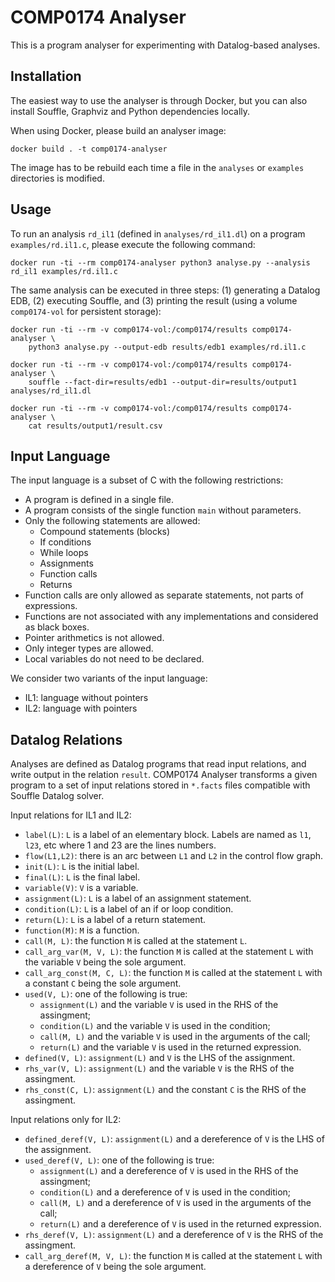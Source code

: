 # COMP0174 Analyser

This is a program analyser for experimenting with Datalog-based analyses.

## Installation

The easiest way to use the analyser is through Docker, but you can also install Souffle, Graphviz and Python dependencies locally.

When using Docker, please build an analyser image:

    docker build . -t comp0174-analyser

The image has to be rebuild each time a file in the `analyses` or `examples` directories is modified.

## Usage

To run an analysis `rd_il1` (defined in `analyses/rd_il1.dl`) on a program `examples/rd.il1.c`, please execute the following command:

    docker run -ti --rm comp0174-analyser python3 analyse.py --analysis rd_il1 examples/rd.il1.c
    
The same analysis can be executed in three steps: (1) generating a Datalog EDB, (2) executing Souffle, and (3) printing the result (using a volume `comp0174-vol` for persistent storage):

    docker run -ti --rm -v comp0174-vol:/comp0174/results comp0174-analyser \
        python3 analyse.py --output-edb results/edb1 examples/rd.il1.c
    
    docker run -ti --rm -v comp0174-vol:/comp0174/results comp0174-analyser \
        souffle --fact-dir=results/edb1 --output-dir=results/output1 analyses/rd_il1.dl

    docker run -ti --rm -v comp0174-vol:/comp0174/results comp0174-analyser \
        cat results/output1/result.csv

## Input Language

The input language is a subset of C with the following restrictions:

* A program is defined in a single file.
* A program consists of the single function `main` without parameters.
* Only the following statements are allowed:
  * Compound statements (blocks)
  * If conditions
  * While loops
  * Assignments
  * Function calls
  * Returns
* Function calls are only allowed as separate statements, not parts of expressions.
* Functions are not associated with any implementations and considered as black boxes.
* Pointer arithmetics is not allowed.
* Only integer types are allowed.
* Local variables do not need to be declared.

We consider two variants of the input language:

* IL1: language without pointers
* IL2: language with pointers

## Datalog Relations

Analyses are defined as Datalog programs that read input relations, and write output in the relation `result`. COMP0174 Analyser transforms a given program to a set of input relations stored in `*.facts` files compatible with Souffle Datalog solver.

Input relations for IL1 and IL2:

* `label(L)`: `L` is a label of an elementary block. Labels are named as `l1`, `l23`, etc where 1 and 23 are the lines numbers.
* `flow(L1,L2)`: there is an arc between `L1` and `L2` in the control flow graph.
* `init(L)`: `L` is the initial label.
* `final(L)`: `L` is the final label.
* `variable(V)`: `V` is a variable.
* `assignment(L)`: `L` is a label of an assignment statement.
* `condition(L)`: `L` is a label of an if or loop condition.
* `return(L)`: `L` is a label of a return statement.
* `function(M)`: `M` is a function.
* `call(M, L)`: the function `M` is called at the statement `L`.
* `call_arg_var(M, V, L)`: the function `M` is called at the statement `L` with the variable `V` being the sole argument.
* `call_arg_const(M, C, L)`: the function `M` is called at the statement `L` with a constant `C` being the sole argument.
* `used(V, L)`: one of the following is true:
  * `assignment(L)` and the variable `V` is used in the RHS of the assingment;
  * `condition(L)` and the variable `V` is used in the condition;
  * `call(M, L)` and the variable `V` is used in the arguments of the call;
  * `return(L)` and the variable `V` is used in the returned expression.
* `defined(V, L)`: `assignment(L)` and `V` is the LHS of the assignment.
* `rhs_var(V, L)`: `assignment(L)` and the variable `V` is the RHS of the assingment.
* `rhs_const(C, L)`: `assignment(L)` and the constant `C` is the RHS of the assingment.

Input relations only for IL2:

* `defined_deref(V, L)`: `assignment(L)` and a dereference of `V` is the LHS of the assignment.
* `used_deref(V, L)`: one of the following is true:
  * `assignment(L)` and a dereference of `V` is used in the RHS of the assingment;
  * `condition(L)` and a dereference of `V` is used in the condition;
  * `call(M, L)` and a dereference of `V` is used in the arguments of the call;
  * `return(L)` and a dereference of `V` is used in the returned expression.
* `rhs_deref(V, L)`: `assignment(L)` and a dereference of `V` is the RHS of the assingment.
* `call_arg_deref(M, V, L)`: the function `M` is called at the statement `L` with a dereference of `V` being the sole argument.
